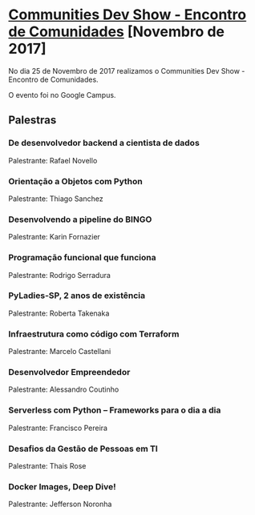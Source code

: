 # [Communities Dev Show - Encontro de Comunidades][0] [Novembro de 2017]

No dia 25 de Novembro de 2017 realizamos o Communities Dev Show - Encontro de Comunidades.

O evento foi no Google Campus.


## Palestras

### De desenvolvedor backend a cientista de dados

Palestrante: Rafael Novello


### Orientação a Objetos com Python

Palestrante: Thiago Sanchez


### Desenvolvendo a pipeline do BINGO

Palestrante: Karin Fornazier


### Programação funcional que funciona

Palestrante: Rodrigo Serradura


### PyLadies-SP, 2 anos de existência

Palestrante: Roberta Takenaka


### Infraestrutura como código com Terraform

Palestrante: Marcelo Castellani


### Desenvolvedor Empreendedor

Palestrante: Alessandro Coutinho


### Serverless com Python – Frameworks para o dia a dia

Palestrante: Francisco Pereira


### Desafios da Gestão de Pessoas em TI

Palestrante: Thais Rose


### Docker Images, Deep Dive!

Palestrante: Jefferson Noronha


[0]: https://www.meetup.com/pt-BR/Grupy-SP/events/244141756/

